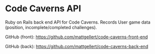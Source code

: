 # Code Caverns API
Ruby on Rails back end API for Code Caverns. Records User game data (position, incomplete/completed challenges).

GitHub (front): https://github.com/mattgellert/code-caverns-front-end

GitHub (back): https://github.com/mattgellert/code-caverns-back-end

